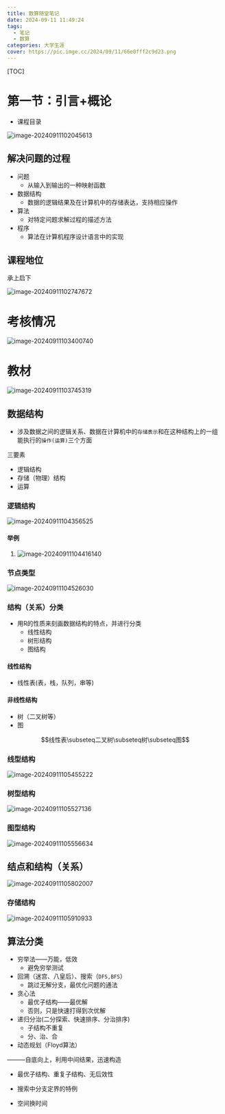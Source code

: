 ```yaml
---
title: 数算随堂笔记
date: 2024-09-11 11:49:24
tags: 
  - 笔记
  - 数算
categories: 大学生涯
cover: https://pic.imge.cc/2024/09/11/66e0fff2c9d23.png
---
```



[TOC]

# 第一节：引言+概论

- 课程目录

![image-20240911102045613](数算随堂笔记/image-20240911102045613.png)

## 解决问题的过程

- 问题
  - 从输入到输出的一种映射函数
- 数据结构
  - 数据的逻辑结果及在计算机中的存储表达，支持相应操作
- 算法
  - 对特定问题求解过程的描述方法
- 程序
  - 算法在计算机程序设计语言中的实现

## 课程地位

承上启下

![image-20240911102747672](数算随堂笔记/image-20240911102747672.png)

# 考核情况

![image-20240911103400740](数算随堂笔记/image-20240911103400740.png)

# 教材

![image-20240911103745319](数算随堂笔记/image-20240911103745319.png)

## 数据结构

- 涉及数据之间的逻辑关系、数据在计算机中的`存储表示`和在这种结构上的一组能执行的`操作(运算)`三个方面

三要素

- 逻辑结构
- 存储（物理）结构
- 运算

### 逻辑结构

![image-20240911104356525](数算随堂笔记/image-20240911104356525.png)

#### 举例

1. ![image-20240911104416140](数算随堂笔记/image-20240911104416140.png)

### 节点类型

![image-20240911104526030](数算随堂笔记/image-20240911104526030.png)

### 结构（关系）分类

- 用R的性质来刻画数据结构的特点，并进行分类
  - 线性结构
  - 树形结构
  - 图结构

#### 线性结构

- 线性表(表，栈，队列，串等)

#### 非线性结构

- 树（二叉树等）
- 图

$$线性表\subseteq二叉树\subseteq树\subseteq图$$

### 线型结构

![image-20240911105455222](数算随堂笔记/image-20240911105455222.png)

### 树型结构

![image-20240911105527136](数算随堂笔记/image-20240911105527136.png)

### 图型结构

![image-20240911105556634](数算随堂笔记/image-20240911105556634.png)

## 结点和结构（关系）

![image-20240911105802007](数算随堂笔记/image-20240911105802007.png)

### 存储结构

![image-20240911105910933](数算随堂笔记/image-20240911105910933.png)

## 算法分类

- 穷举法——万能，低效
  - 避免穷举测试
- 回溯（迷宫、八皇后）、搜索（`DFS,BFS`）
  - 跳过无解分支，最优化问题的通法
- 贪心法
  - 最优子结构——最优解
  - 否则，只是快速打得到次优解
- 递归分治(二分探索、快速排序、分治排序)
  - 子结构不重复
  - 分、治、合
- 动态规划（Floyd算法）

———自底向上，利用中间结果，迅速构造

- 最优子结构、重复子结构、无后效性

- 搜索中分支定界的特例

- 空间换时间

  ​	